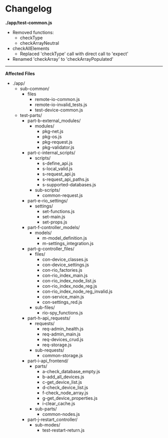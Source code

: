 # Changelog

**./app/test-common.js**
* Removed functions:
	* checkType
	* checkArrayNeutral
* checkAllElements
	* Replaced 'checkType' call with direct call to 'expect'
* Renamed 'checkArray' to 'checkArrayPopulated'

---

**Affected Files**
* ./app/
	* sub-common/
		* files
			* remote-io-common.js
			* remote-io-invalid_tests.js
			* test-device-common.js
	* test-parts/
		* part-b-external_modules/
			* modules/
				* pkg-net.js
				* pkg-os.js
				* pkg-request.js
				* pkg-validator.js
		* part-c-internal_scripts/
			* scripts/
				* s-define_api.js
				* s-local_valid.js
				* s-request_api.js
				* s-request_api_paths.js
				* s-supported-databases.js
			* sub-scripts/
				* common-request.js
		* part-e-rio_settings/
			* settings/
				* set-functions.js
				* set-main.js
				* set-props.js
		* part-f-controller_models/
			* models/
				* m-model_definition.js
				* m-settings_integration.js
		* part-g-controller_files/
			* files/
				* con-device_classes.js
				* con-device_settings.js
				* con-rio_factories.js
				* con-rio_index_main.js
				* con-rio_index_node_list.js
				* con-rio_index_node_reg.js
				* con-rio_index_node_reg_invalid.js
				* con-service_main.js
				* con-settings_red.js
			* sub-files/
				* rio-spy_functions.js
		* part-h-api_requests/
			* requests/
				* req-admin_health.js
				* req-admin_main.js
				* req-devices_crud.js
				* req-storage.js
			* sub-requests/
				* common-storage.js
		* part-i-api_frontend/
			* parts/
				* a-check_database_empty.js
				* b-add_all_devices.js
				* c-get_device_list.js
				* d-check_device_list.js
				* f-check_node_array.js
				* g-get_device_properties.js
				* i-clear_cache.js
			* sub-parts/
				* common-nodes.js
		* part-j-restart_controller/
			* sub-modes/
				* test-restart-return.js
